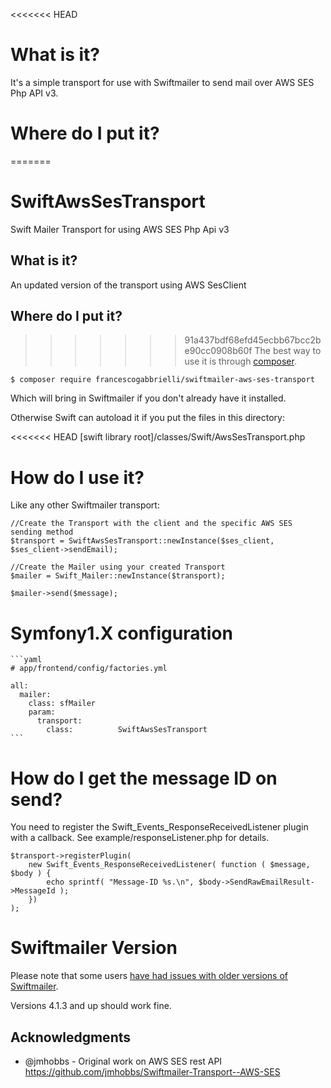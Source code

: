 <<<<<<< HEAD
# What is it?

It's a simple transport for use with Swiftmailer to send mail over AWS SES Php API v3.

# Where do I put it?

=======
# SwiftAwsSesTransport
Swift Mailer Transport for using AWS SES Php Api v3

## What is it?
An updated version of the transport using AWS SesClient

## Where do I put it?
>>>>>>> 91a437bdf68efd45ecbb67bcc2be90cc0908b60f
The best way to use it is through [composer](https://getcomposer.org/).

    $ composer require francescogabbrielli/swiftmailer-aws-ses-transport

Which will bring in Swiftmailer if you don't already have it installed.

Otherwise Swift can autoload it if you put the files in this directory:

<<<<<<< HEAD
    [swift library root]/classes/Swift/AwsSesTransport.php

# How do I use it?

Like any other Swiftmailer transport:

    //Create the Transport with the client and the specific AWS SES sending method 
    $transport = SwiftAwsSesTransport::newInstance($ses_client, $ses_client->sendEmail);
  
    //Create the Mailer using your created Transport
    $mailer = Swift_Mailer::newInstance($transport);
    
    $mailer->send($message);

# Symfony1.X configuration

    ```yaml
    # app/frontend/config/factories.yml

    all:
      mailer:
        class: sfMailer
        param:
          transport:
            class:          SwiftAwsSesTransport
    ```

# How do I get the message ID on send?

You need to register the Swift_Events_ResponseReceivedListener plugin with a callback.  See example/responseListener.php for details.

    $transport->registerPlugin(
    	new Swift_Events_ResponseReceivedListener( function ( $message, $body ) {
    		echo sprintf( "Message-ID %s.\n", $body->SendRawEmailResult->MessageId );
    	})
    );

# Swiftmailer Version

Please note that some users [have had issues with older versions of Swiftmailer](https://github.com/jmhobbs/Swiftmailer-Transport--AWS-SES/issues/13).

Versions 4.1.3 and up should work fine.

## Acknowledgments
* @jmhobbs - Original work on AWS SES rest API
	https://github.com/jmhobbs/Swiftmailer-Transport--AWS-SES
